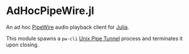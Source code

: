 # AdHocPipeWire.jl

An ad hoc [PipeWire](https://www.pipewire.org/) audio playback client for [Julia](https://julialang.org/).

This module spawns a `pw-cli` [Unix Pipe Tunnel](https://docs.pipewire.org/page_module_pipe_tunnel.html)
process and terminates it upon closing.
